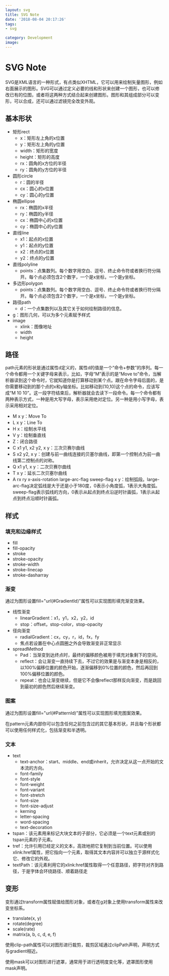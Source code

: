 ```yaml
---
layout: svg
title: SVG Note
date: '2018-08-04 20:17:26'
tags: 
- svg

category: Development
image:
---
```


# SVG Note

SVG是XML语言的一种形式，有点类似XHTML，它可以用来绘制矢量图形，例如右面展示的图形。SVG可以通过定义必要的线和形状来创建一个图形，也可以修改已有的位图，或者将这两种方式结合起来创建图形。图形和其组成部分可以变形，可以合成，还可以通过滤镜完全改变外观。

## 基本形状

- 矩形rect
    - x：矩形左上角的x位置
    - y：矩形左上角的y位置
    - width：矩形的宽度
    - height：矩形的高度
    - rx：圆角的x方位的半径
    - ry：圆角的y方位的半径
- 圆形circle
    - r：圆的半径
    - cx：圆心的x位置
    - cy：圆心的y位置
- 椭圆ellipse
    - rx：椭圆的x半径
    - ry：椭圆的y半径
    - cx：椭圆中心的x位置
    - cy：椭圆中心的y位置
- 直线line
    - x1：起点的x位置
    - y1：起点的y位置
    - x2：终点的x位置
    - y2：终点的y位置
- 直线polyline
    - points：点集数列。每个数字用空白、逗号、终止命令符或者换行符分隔开。每个点必须包含2个数字，一个是x坐标，一个是y坐标。
- 多边形polygon
    - points：点集数列。每个数字用空白、逗号、终止命令符或者换行符分隔开。每个点必须包含2个数字，一个是x坐标，一个是y坐标。
- 路径path
    - d：一个点集数列以及其它关于如何绘制路径的信息。
- g：图形几何，可以为多个元素赋予样式
- image
    - xlink：图像地址
    - width
    - height

## 路径

path元素的形状是通过属性d定义的，属性d的值是一个“命令+参数”的序列。每一个命令都用一个关键字母来表示，比如，字母“M”表示的是“Move to”命令，当解析器读到这个命令时，它就知道你是打算移动到某个点。跟在命令字母后面的，是你需要移动到的那个点的x和y轴坐标。比如移动到(10,10)这个点的命令，应该写成“M 10 10”。这一段字符结束后，解析器就会去读下一段命令。每一个命令都有两种表示方式，一种是用大写字母，表示采用绝对定位。另一种是用小写字母，表示采用相对定位。

- M x y：Move To
- L x y：Line To
- H x：绘制水平线
- V y：绘制垂直线
- Z：闭合路径
- C x1 y1, x2 y2, x y：三次贝赛尔曲线
- S x2 y2, x y：创建与前一曲线连接的贝塞尔曲线，即第一个控制点为前一曲线第二控制点的对称。
- Q x1 y1, x y：二次贝赛尔曲线
- T x y：延长二次贝塞尔曲线
- A rx ry x-axis-rotation large-arc-flag sweep-flag x y：绘制弧段。large-arc-flag决定弧线是大于还是小于180度，0表示小角度弧，1表示大角度弧。sweep-flag表示弧线的方向，0表示从起点到终点沿逆时针画弧，1表示从起点到终点沿顺时针画弧。

## 样式

### 填充和边缘样式

- fill
- fill-opacity
- stroke
- stroke-opacity
- stroke-width
- stroke-linecap
- stroke-dasharray

### 渐变

通过为图形设置fill="url(#GradientId)"属性可以实现图形填充渐变效果。

- 线性渐变
    - linearGradient：x1，y1，x2，y2，id
    - stop：offset，stop-color，stop-opacity
- 径向渐变
    - radialGradient：cx，cy，r，id，fx，fy
    - 焦点若设置在中心点圆圈之外会导致渐变非正常显示
- spreadMethod
    - Pad：当渐变到达终点时，最终的偏移颜色被用于填充对象剩下的空间。
    - reflect：会让渐变一直持续下去，不过它的效果是与渐变本身是相反的，以100%偏移位置的颜色开始，逐渐偏移到0%位置的颜色，然后再回到100%偏移位置的颜色。
    - repeat：也会让渐变继续，但是它不会像reflect那样反向渐变，而是跳回到最初的颜色然后继续渐变。

### 图案

通过为图形设置fill="url(#PatternId)"属性可以实现图形填充图案效果。

在pattern元素内部你可以包含任何之前包含过的其它基本形状，并且每个形状都可以使用任何样式化，包括渐变和半透明。

### 文本

- text
    - text-anchor：start、middle、end或inherit，允许决定从这一点开始的文本流的方向。
    - font-family
    - font-style
    - font-weight
    - font-variant
    - font-stretch
    - font-size
    - font-size-adjust
    - kerning
    - letter-spacing
    - word-spacing
    - text-decoration
- tspan：该元素用来标记大块文本的子部分，它必须是一个text元素或别的tspan元素的子元素。
- tref：允许引用已经定义的文本，高效地把它复制到当前位置。可以使用xlink:href属性，把它指向一个元素，取得其文本内容并可以独立于源样式化它、修改它的外观。
- textPath：该元素利用它的xlink:href属性取得一个任意路径，把字符对齐到路径，于是字体会环绕路径、顺着路径走

## 变形

变形通过transform属性赋值给图形对象，或者在g对象上使用transform属性来改变坐标系。

- translate(x, y)
- rotate(degree)
- scale(rate)
- matrix(a, b, c, d, e, f)

使用clip-path属性可以对图形进行裁剪，裁剪区域通过clipPath声明，声明方式与gradient相近。

使用mask可以对图形进行遮罩，通常用于进行透明度变化等，遮罩图形使用mask声明。